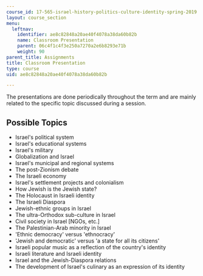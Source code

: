 ```yaml
---
course_id: 17-565-israel-history-politics-culture-identity-spring-2019
layout: course_section
menu:
  leftnav:
    identifier: ae8c82848a20ae40f4078a38da60b82b
    name: Classroom Presentation
    parent: 06c4f1c4f3e250a7270a2e6b8293e71b
    weight: 90
parent_title: Assignments
title: Classroom Presentation
type: course
uid: ae8c82848a20ae40f4078a38da60b82b

---
```


The presentations are done periodically throughout the term and are mainly related to the specific topic discussed during a session. 

Possible Topics 
----------------

*   Israel's political system
*   Israel's educational systems
*   Israel's military
*   Globalization and Israel
*   Israel's municipal and regional systems
*   The post-Zionism debate
*   The Israeli economy
*   Israel's settlement projects and colonialism
*   How Jewish is the Jewish state?
*   The Holocaust in Israeli identity
*   The Israeli Diaspora
*   Jewish-ethnic groups in Israel
*   The ultra-Orthodox sub-culture in Israel
*   Civil society in Israel \[NGOs, etc.\]
*   The Palestinian-Arab minority in Israel
*   'Ethnic democracy' versus 'ethnocracy'
*   'Jewish and democratic' versus 'a state for all its citizens'
*   Israeli popular music as a reflection of the country's identity
*   Israeli literature and Israeli identity
*   Israel and the Jewish-Diaspora relations
*   The development of Israel's culinary as an expression of its identity